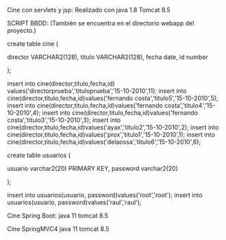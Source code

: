 Cine con servlets y jsp:
Realizado con java 1.8
Tomcat 8.5


SCRIPT BBDD: (También se encuentra en el directorio webapp del proyecto.)

create table cine (

director VARCHAR2(128),
titulo VARCHAR2(128),
fecha date,
id number

);

insert into cine(director,titulo,fecha,id) values('directorprueba','tituloprueba','15-10-2010',11);
insert into cine(director,titulo,fecha,id)values('fernando costa','titulo5','15-10-2010',5);
insert into cine(director,titulo,fecha,id)values('fernando costa','titulo4','15-10-2010',4);
insert into cine(director,titulo,fecha,id)values('fernando costa','titulo3','15-10-2010',3);
insert into cine(director,titulo,fecha,id)values('ayax','titulo2','15-10-2010',2);
insert into cine(director,titulo,fecha,id)values('prox','titulo1','15-10-2010',1);
insert into cine(director,titulo,fecha,id)values('delaossa','titulo6','15-10-2010',6);

create table usuarios (

usuario varchar2(20) PRIMARY KEY,
password varchar2(20)

);

insert into usuarios(usuario, password)values('root','root');
insert into usuarios(usuario, password)values('raul','raul');

Cine Spring Boot:
java 11
tomcat 8.5

Cine SpringMVC4
java 11
tomcat 8.5

